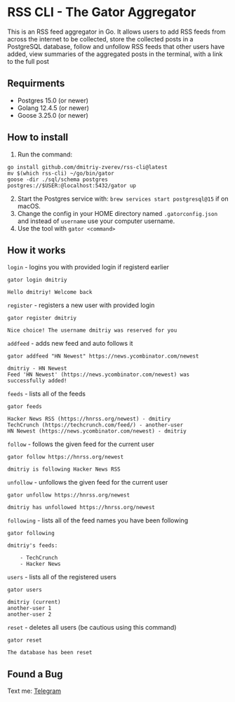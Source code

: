# RSS CLI - The Gator Aggregator
This is an RSS feed aggregator in Go. It allows users to add RSS feeds from across the internet to be collected, store the collected posts in a PostgreSQL database, follow and unfollow RSS feeds that other users have added, view summaries of the aggregated posts in the terminal, with a link to the full post

## Requirments
* Postgres 15.0 (or newer)
* Golang 12.4.5 (or newer)
* Goose 3.25.0 (or newer)

## How to install
1. Run the command:
```
go install github.com/dmitriy-zverev/rss-cli@latest
mv $(which rss-cli) ~/go/bin/gator
goose -dir ./sql/schema postgres postgres://$USER:@localhost:5432/gator up
```
2. Start the Postgres service with: `brew services start postgresql@15` if on macOS.
3. Change the config in your HOME directory named `.gatorconfig.json` and instead of `username` use your computer username.
4. Use the tool with `gator <command>`

## How it works
`login` - logins you with provided login if registerd earlier

```
gator login dmitriy
```
```
Hello dmitriy! Welcome back
```

`register` - registers a new user with provided login

```
gator register dmitriy
```
```
Nice choice! The username dmitriy was reserved for you
```

`addfeed` - adds new feed and auto follows it

```
gator addfeed "HN Newest" https://news.ycombinator.com/newest
```
```
dmitriy - HN Newest
Feed 'HN Newest' (https://news.ycombinator.com/newest) was successfully added!
```

`feeds` - lists all of the feeds

```
gator feeds
```
```
Hacker News RSS (https://hnrss.org/newest) - dmitiry
TechCrunch (https://techcrunch.com/feed/) - another-user
HN Newest (https://news.ycombinator.com/newest) - dmitriy
```

`follow` - follows the given feed for the current user

```
gator follow https://hnrss.org/newest
```
```
dmitriy is following Hacker News RSS
```

`unfollow` - unfollows the given feed for the current user

```
gator unfollow https://hnrss.org/newest
```
```
dmitriy has unfollowed https://hnrss.org/newest
```

`following` - lists all of the feed names you have been following

```
gator following
```
```
dmitriy's feeds:

    - TechCrunch
    - Hacker News
```

`users` - lists all of the registered users

```
gator users
```
```
dmitriy (current)
another-user 1
another-user 2
```

`reset` - deletes all users (be cautious using this command)

```
gator reset
```
```
The database has been reset
```

## Found a Bug
Text me: [Telegram](https://t.me/zverev_dmitry)
